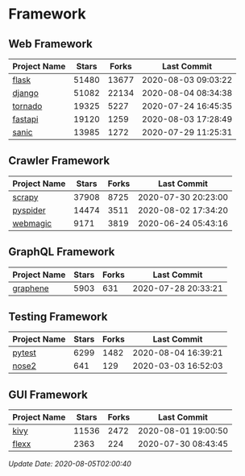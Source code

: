# Framework

## Web Framework

| Project Name | Stars | Forks | Last Commit |
| ------------ | ----- | ----- | ----------- |
| [flask](https://github.com/pallets/flask) | 51480 | 13677 | 2020-08-03 09:03:22 |
| [django](https://github.com/django/django) | 51082 | 22134 | 2020-08-04 08:34:38 |
| [tornado](https://github.com/tornadoweb/tornado) | 19325 | 5227 | 2020-07-24 16:45:35 |
| [fastapi](https://github.com/tiangolo/fastapi) | 19120 | 1259 | 2020-08-03 17:28:49 |
| [sanic](https://github.com/huge-success/sanic) | 13985 | 1272 | 2020-07-29 11:25:31 |

## Crawler Framework

| Project Name | Stars | Forks | Last Commit |
| ------------ | ----- | ----- | ----------- |
| [scrapy](https://github.com/scrapy/scrapy) | 37908 | 8725 | 2020-07-30 20:23:00 |
| [pyspider](https://github.com/binux/pyspider) | 14474 | 3511 | 2020-08-02 17:34:20 |
| [webmagic](https://github.com/code4craft/webmagic) | 9171 | 3819 | 2020-06-24 05:43:16 |

## GraphQL Framework

| Project Name | Stars | Forks | Last Commit |
| ------------ | ----- | ----- | ----------- |
| [graphene](https://github.com/graphql-python/graphene) | 5903 | 631 | 2020-07-28 20:33:21 |

## Testing Framework

| Project Name | Stars | Forks | Last Commit |
| ------------ | ----- | ----- | ----------- |
| [pytest](https://github.com/pytest-dev/pytest) | 6299 | 1482 | 2020-08-04 16:39:21 |
| [nose2](https://github.com/nose-devs/nose2) | 641 | 129 | 2020-03-03 16:52:03 |

## GUI Framework

| Project Name | Stars | Forks | Last Commit |
| ------------ | ----- | ----- | ----------- |
| [kivy](https://github.com/kivy/kivy) | 11536 | 2472 | 2020-08-01 19:00:50 |
| [flexx](https://github.com/flexxui/flexx) | 2363 | 224 | 2020-07-30 08:43:45 |

*Update Date: 2020-08-05T02:00:40*